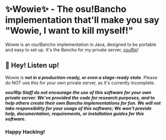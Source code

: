 # ✨Wowie✨ - The osu!Bancho implementation that'll make you say "Wowie, I want to kill myself!"

Wowie is an osu!Bancho implementation in Java, designed to be portable and easy to set up. It's the Bancho for my private server, [osuRip](https://discord.gg/DWJ4pXcUWM)!

## 👋 Hey! Listen up!
Wowie is ***not in a production-ready, or even a stage-ready state***. Please do NOT use this for your own private server, as it's currently incomplete.

***osu!Rip Staff do not encourage the use of this software for your own private server. We've provided the code for research purposes, and to help others create their own Bancho implementations for fun. We will not take responsibility for your usage of this software; We won't provide help, documentation, requirements, or installation guides for this software.***

### Happy Hacking!